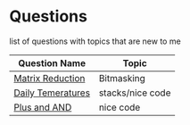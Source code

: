 # **Questions**
 list of questions with topics that are new to me

| Question Name | Topic |
| ----------- | ----------- |
| [Matrix Reduction](https://atcoder.jp/contests/abc264/tasks/abc264_c) | Bitmasking |  
| [Daily Temeratures](https://leetcode.com/problems/daily-temperatures/) | stacks/nice code |
| [Plus and AND](https://atcoder.jp/contests/arc146/tasks/arc146_b) | nice code |